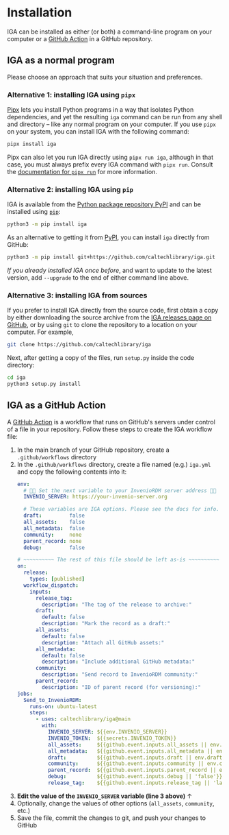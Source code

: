 # Installation

IGA can be installed as either (or both) a command-line program on your computer or a [GitHub Action](https://docs.github.com/en/actions) in a GitHub repository.

## IGA as a normal program

Please choose an approach that suits your situation and preferences.

### Alternative 1: installing IGA using `pipx`

[Pipx](https://pypa.github.io/pipx/) lets you install Python programs in a way that isolates Python dependencies, and yet the resulting `iga` command can be run from any shell and directory &ndash; like any normal program on your computer. If you use `pipx` on your system, you can install IGA with the following command:
```sh
pipx install iga
```

Pipx can also let you run IGA directly using `pipx run iga`, although in that case, you must always prefix every IGA command with `pipx run`.  Consult the [documentation for `pipx run`](https://github.com/pypa/pipx#walkthrough-running-an-application-in-a-temporary-virtual-environment) for more information.


### Alternative 2: installing IGA using `pip`

IGA is available from the [Python package repository PyPI](https://pypi.org) and can be installed using [`pip`](https://pip.pypa.io/en/stable/installing/):
```sh
python3 -m pip install iga
```

As an alternative to getting it from [PyPI](https://pypi.org), you can install `iga` directly from GitHub:
```sh
python3 -m pip install git+https://github.com/caltechlibrary/iga.git
```

_If you already installed IGA once before_, and want to update to the latest version, add `--upgrade` to the end of either command line above.


### Alternative 3: installing IGA from sources

If  you prefer to install IGA directly from the source code, first obtain a copy by either downloading the source archive from the [IGA releases page on GitHub](https://github.com/caltechlibrary/iga/releases), or by using `git` to clone the repository to a location on your computer. For example,
```sh
git clone https://github.com/caltechlibrary/iga
```

Next, after getting a copy of the files,  run `setup.py` inside the code directory:
```sh
cd iga
python3 setup.py install
```


## IGA as a GitHub Action

A [GitHub Action](https://docs.github.com/en/actions) is a workflow that runs on GitHub's servers under control of a file in your repository. Follow these steps to create the IGA workflow file:

1. In the main branch of your GitHub repository, create a `.github/workflows` directory
2. In the `.github/workflows` directory, create a file named (e.g.) `iga.yml` and copy the following contents into it:
    ```yaml
    env:
      # 👋🏻 Set the next variable to your InvenioRDM server address 👋🏻
      INVENIO_SERVER: https://your-invenio-server.org

      # These variables are IGA options. Please see the docs for info.
      draft:         false
      all_assets:    false
      all_metadata:  false
      community:     none
      parent_record: none
      debug:         false

    # ~~~~~~~~~~ The rest of this file should be left as-is ~~~~~~~~~~
    on:
      release:
        types: [published]
      workflow_dispatch:
        inputs:
          release_tag:
            description: "The tag of the release to archive:"
          draft:
            default: false
            description: "Mark the record as a draft:"
          all_assets:
            default: false
            description: "Attach all GitHub assets:"
          all_metadata:
            default: false
            description: "Include additional GitHub metadata:"
          community:
            description: "Send record to InvenioRDM community:"
          parent_record:
            description: "ID of parent record (for versioning):"
    jobs:
      Send_to_InvenioRDM:
        runs-on: ubuntu-latest
        steps:
          - uses: caltechlibrary/iga@main
            with:
              INVENIO_SERVER: ${{env.INVENIO_SERVER}}
              INVENIO_TOKEN:  ${{secrets.INVENIO_TOKEN}}
              all_assets:     ${{github.event.inputs.all_assets || env.all_assets}}
              all_metadata:   ${{github.event.inputs.all_metadata || env.all_metadata}}
              draft:          ${{github.event.inputs.draft || env.draft}}
              community:      ${{github.event.inputs.community || env.community}}
              parent_record:  ${{github.event.inputs.parent_record || env.parent_record}}
              debug:          ${{github.event.inputs.debug || 'false'}}
              release_tag:    ${{github.event.inputs.release_tag || 'latest'}}
    ```
3. **Edit the value of the `INVENIO_SERVER` variable (line 3 above)** ↑
4. Optionally, change the values of other options (`all_assets`, `community`, etc.)
5. Save the file, commit the changes to git, and push your changes to GitHub
